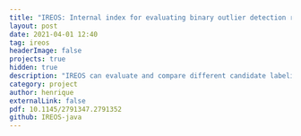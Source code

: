 ```yaml
---
title: "IREOS: Internal index for evaluating binary outlier detection results"
layout: post
date: 2021-04-01 12:40
tag: ireos
headerImage: false
projects: true
hidden: true
description: "IREOS can evaluate and compare different candidate labelings of a collection of multivariate observations in terms of outliers and inliers."
category: project
author: henrique
externalLink: false
pdf: 10.1145/2791347.2791352
github: IREOS-java
---
```

